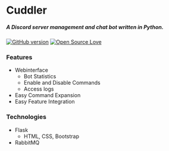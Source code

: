 # Cuddler
 ##### A Discord server management and chat bot written in Python.
[![GitHub version](https://badge.fury.io/gh/juliscrazy%2FCuddler.svg)](https://github.com/juliscrazy/Cuddler/issues)
[![Open Source Love](https://badges.frapsoft.com/os/mit/mit.svg?v=102)](https://github.com/juliscrazy/Cuddler)
 
### Features
 - Webinterface
   - Bot Statistics
   - Enable and Disable Commands
   - Access logs
 - Easy Command Expansion
 - Easy Feature Integration
 
### Technologies
 - Flask
   - HTML, CSS, Bootstrap
 - RabbitMQ
